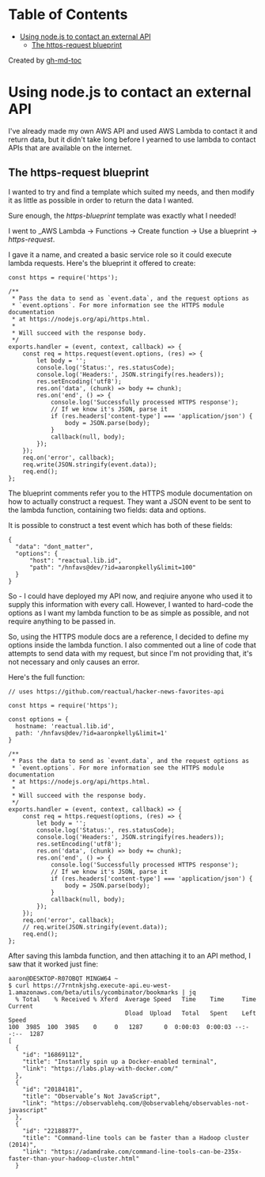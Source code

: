 
Table of Contents
=================

   * [Using node.js to contact an external API](#using-nodejs-to-contact-an-external-api)
      * [The https-request blueprint](#the-https-request-blueprint)

Created by [gh-md-toc](https://github.com/ekalinin/github-markdown-toc)



# Using node.js to contact an external API

I've already made my own AWS API and used AWS Lambda to contact it and return
data, but it didn't take long before I yearned to use lambda to contact
APIs that are available on the internet.

## The https-request blueprint

I wanted to try and find a template which suited my needs, and then modify
it as little as possible in order to return the data I wanted.

Sure enough, the _https-blueprint_ template was exactly what I needed!

I went to _AWS Lambda -> Functions -> Create function -> Use a blueprint -> _https-request_.

I gave it a name, and created a basic service role so it could execute lambda
requests. Here's the blueprint it offered to create:

```
const https = require('https');

/**
 * Pass the data to send as `event.data`, and the request options as
 * `event.options`. For more information see the HTTPS module documentation
 * at https://nodejs.org/api/https.html.
 *
 * Will succeed with the response body.
 */
exports.handler = (event, context, callback) => {
    const req = https.request(event.options, (res) => {
        let body = '';
        console.log('Status:', res.statusCode);
        console.log('Headers:', JSON.stringify(res.headers));
        res.setEncoding('utf8');
        res.on('data', (chunk) => body += chunk);
        res.on('end', () => {
            console.log('Successfully processed HTTPS response');
            // If we know it's JSON, parse it
            if (res.headers['content-type'] === 'application/json') {
                body = JSON.parse(body);
            }
            callback(null, body);
        });
    });
    req.on('error', callback);
    req.write(JSON.stringify(event.data));
    req.end();
};
```

The blueprint comments refer you to the HTTPS module documentation on how to
actually construct a request. They want a JSON event to be sent to the lambda
function, containing two fields: data and options.

It is possible to construct a test event which has both of these fields:

```
{
  "data": "dont_matter",
  "options": {
      "host": "reactual.lib.id",
      "path": "/hnfavs@dev/?id=aaronpkelly&limit=100"
  }
}
````

So - I could have deployed my API now, and reqiuire anyone who used it to supply this
information with every call. However, I wanted to hard-code the options as I
want my lambda function to be as simple as possible, and not require anything
to be passed in.

So, using the HTTPS module docs are a reference, I decided to define my options
inside the lambda function. I also commented out a line of code that attempts
to send data with my request, but since I'm not providing that, it's not
necessary and only causes an error.

Here's the full function:

```
// uses https://github.com/reactual/hacker-news-favorites-api

const https = require('https');

const options = {
  hostname: 'reactual.lib.id',
  path: '/hnfavs@dev/?id=aaronpkelly&limit=1'
}

/**
 * Pass the data to send as `event.data`, and the request options as
 * `event.options`. For more information see the HTTPS module documentation
 * at https://nodejs.org/api/https.html.
 *
 * Will succeed with the response body.
 */
exports.handler = (event, context, callback) => {
    const req = https.request(options, (res) => {
        let body = '';
        console.log('Status:', res.statusCode);
        console.log('Headers:', JSON.stringify(res.headers));
        res.setEncoding('utf8');
        res.on('data', (chunk) => body += chunk);
        res.on('end', () => {
            console.log('Successfully processed HTTPS response');
            // If we know it's JSON, parse it
            if (res.headers['content-type'] === 'application/json') {
                body = JSON.parse(body);
            }
            callback(null, body);
        });
    });
    req.on('error', callback);
    // req.write(JSON.stringify(event.data));
    req.end();
};
```

After saving this lambda function, and then attaching it to an API method, I
saw that it worked just fine:

```
aaron@DESKTOP-R07OBQT MINGW64 ~
$ curl https://7rntnkjshg.execute-api.eu-west-1.amazonaws.com/beta/utils/ycombinator/bookmarks | jq
  % Total    % Received % Xferd  Average Speed   Time    Time     Time  Current
                                 Dload  Upload   Total   Spent    Left  Speed
100  3985  100  3985    0     0   1287      0  0:00:03  0:00:03 --:--:--  1287
[
  {
    "id": "16869112",
    "title": "Instantly spin up a Docker-enabled terminal",
    "link": "https://labs.play-with-docker.com/"
  },
  {
    "id": "20184181",
    "title": "Observable’s Not JavaScript",
    "link": "https://observablehq.com/@observablehq/observables-not-javascript"
  },
  {
    "id": "22188877",
    "title": "Command-line tools can be faster than a Hadoop cluster (2014)",
    "link": "https://adamdrake.com/command-line-tools-can-be-235x-faster-than-your-hadoop-cluster.html"
  }
```